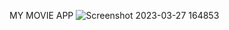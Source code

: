 MY MOVIE APP 
![Screenshot 2023-03-27 164853](https://user-images.githubusercontent.com/112464779/228043766-22423564-90a5-42d2-adc3-cf6d22c08518.png)
